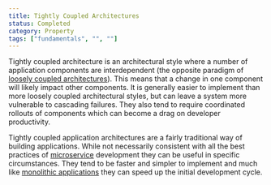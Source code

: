 ```yaml
---
title: Tightly Coupled Architectures
status: Completed
category: Property
tags: ["fundamentals", "", ""]
---
```


Tightly coupled architecture is an architectural style where a number of application components are interdependent 
(the opposite paradigm of [loosely coupled architectures](/loosely-coupled-architecture/)). 
This means that a change in one component will likely impact other components. 
It is generally easier to implement than more loosely coupled architectural styles, 
but can leave a system more vulnerable to cascading failures. 
They also tend to require coordinated rollouts of components 
which can become a drag on developer productivity.

Tightly coupled application architectures are a fairly traditional way of building applications. 
While not necessarily consistent with all the best practices of [microservice](/microservices/) development 
they can be useful in specific circumstances. 
They tend to be faster and simpler to implement and 
much like [monolithic applications](/monolithic-apps/) they can speed up the initial development cycle.
